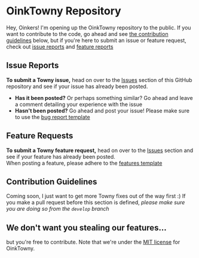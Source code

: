 # OinkTowny Repository

Hey, Oinkers! I'm opening up the OinkTowny repository to the public. If you want to contribute to the code, go ahead and see [the contribution guidelines](#contribute) below, but if you're here to submit an issue or feature request, check out [issue reports](#issues) and [feature reports](#feats)

## Issue Reports <a name = "issues"></a>

**To submit a Towny issue,** head on over to the [Issues](https://github.com/Dendrobyte/OinkTowny/issues) section of this GitHub repository and see if your issue has already been posted.
- **Has it been posted?** Or perhaps something similar? Go ahead and leave a comment detailing your experience with the issue
- **Hasn't been posted?** Go ahead and post your issue! Please make sure to use the [bug report template](bug-issue-report.md)

## Feature Requests <a name = "feats"></a>

**To submit a Towny feature request,** head on over to the [Issues](https://github.com/Dendrobyte/OinkTowny/issues) section and see if your feature has already been posted.  
When posting a feature, please adhere to the [features template](towny-feature-request.md)

## Contribution Guidelines <a name = "contribute"></a>
Coming soon, I just want to get more Towny fixes out of the way first :) If you make a pull request before this section is defined, _please make sure you are doing so from the `develop` branch_

## We don't want you stealing our features...
but you're free to contribute. Note that we're under the [MIT license](https://opensource.org/licenses/MIT) for OinkTowny.
